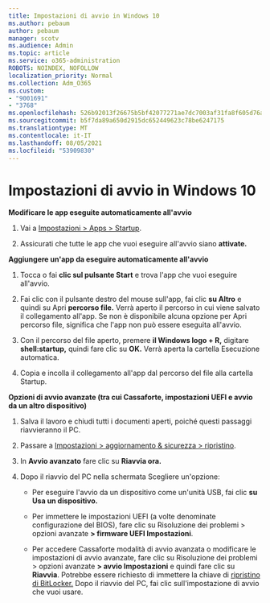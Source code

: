 ```yaml
---
title: Impostazioni di avvio in Windows 10
ms.author: pebaum
author: pebaum
manager: scotv
ms.audience: Admin
ms.topic: article
ms.service: o365-administration
ROBOTS: NOINDEX, NOFOLLOW
localization_priority: Normal
ms.collection: Adm_O365
ms.custom:
- "9001691"
- "3768"
ms.openlocfilehash: 526b92013f26675b5bf42077271ae7dc7003af31fa8f605d76aea92e0ccabfa1
ms.sourcegitcommit: b5f7da89a650d2915dc652449623c78be6247175
ms.translationtype: MT
ms.contentlocale: it-IT
ms.lasthandoff: 08/05/2021
ms.locfileid: "53909830"
---
```

# <a name="startup-settings-in-windows-10"></a>Impostazioni di avvio in Windows 10

**Modificare le app eseguite automaticamente all'avvio**

1. Vai a [Impostazioni > Apps > Startup](ms-settings:startupapps?activationSource=GetHelp).

2. Assicurati che tutte le app che vuoi eseguire all'avvio siano **attivate.**

**Aggiungere un'app da eseguire automaticamente all'avvio**

1. Tocca o fai **clic sul pulsante Start** e trova l'app che vuoi eseguire all'avvio.

2. Fai clic con il pulsante destro del mouse sull'app, fai clic **su Altro** e quindi su Apri **percorso file.** Verrà aperto il percorso in cui viene salvato il collegamento all'app. Se non è disponibile alcuna opzione per Apri percorso file, significa che l'app non può essere eseguita all'avvio.

3. Con il percorso del file aperto, premere **il Windows logo + R,** digitare **shell:startup,** quindi fare clic su **OK.** Verrà aperta la cartella Esecuzione automatica.

4. Copia e incolla il collegamento all'app dal percorso del file alla cartella Startup.

**Opzioni di avvio avanzate (tra cui Cassaforte, impostazioni UEFI e avvio da un altro dispositivo)**

1. Salva il lavoro e chiudi tutti i documenti aperti, poiché questi passaggi riavvieranno il PC.

2. Passare a [Impostazioni > aggiornamento & sicurezza > ripristino](ms-settings:recovery?activationSource=GetHelp).

3. In **Avvio avanzato** fare clic su **Riavvia ora.** 

4. Dopo il riavvio del PC nella schermata Scegliere un'opzione:

    - Per eseguire l'avvio da un dispositivo come un'unità USB, fai clic **su Usa un dispositivo.**

    - Per immettere le impostazioni UEFI (a volte denominate configurazione del BIOS), fare clic su Risoluzione dei problemi > opzioni avanzate **> firmware UEFI Impostazioni**. 

    - Per accedere Cassaforte modalità di avvio avanzata o modificare le impostazioni di avvio avanzate, fare clic su Risoluzione dei problemi > opzioni avanzate **> avvio Impostazioni** e quindi fare clic su **Riavvia**. Potrebbe essere richiesto di immettere la chiave di [ripristino di BitLocker.](https://support.microsoft.com/help/4026181/windows-10-find-my-bitlocker-recovery-key) Dopo il riavvio del PC, fai clic sull'impostazione di avvio che vuoi usare.
